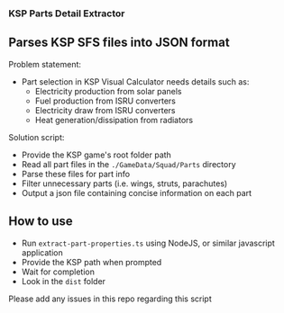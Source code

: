 ### KSP Parts Detail Extractor
## **Parses KSP SFS files into JSON format**
 
Problem statement:
* Part selection in KSP Visual Calculator needs details such as: 
  - Electricity production from solar panels
  - Fuel production from ISRU converters
  - Electricity draw from ISRU converters
  - Heat generation/dissipation from radiators
   
Solution script:
* Provide the KSP game's root folder path
* Read all part files in the `./GameData/Squad/Parts` directory
* Parse these files for part info
* Filter unnecessary parts (i.e. wings, struts, parachutes)
* Output a json file containing concise information on each part

## How to use
* Run `extract-part-properties.ts` using NodeJS, or similar javascript application
* Provide the KSP path when prompted
* Wait for completion
* Look in the `dist` folder
  
Please add any issues in this repo regarding this script
